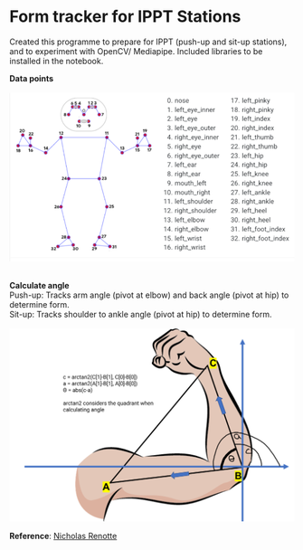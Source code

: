 # Form tracker for IPPT Stations

<p>Created this programme to prepare for IPPT (push-up and sit-up stations), and to experiment with OpenCV/ Mediapipe. Included libraries to be installed in the notebook.
</p>

**Data points**<br /><br />
![Keys to different body parts](/images/bodyKeys.png "bodyKeys.png")
<br />
<br />


**Calculate angle**
<br />
Push-up: Tracks arm angle (pivot at elbow) and back angle (pivot at hip) to determine form.<br />Sit-up: Tracks shoulder to ankle angle (pivot at hip) to determine form.
<br /><br />
![Angle calculation example](/images/calculateAngle.png "calculateAngle.png")

**Reference**: [Nicholas Renotte](https://www.youtube.com/c/NicholasRenotte)

